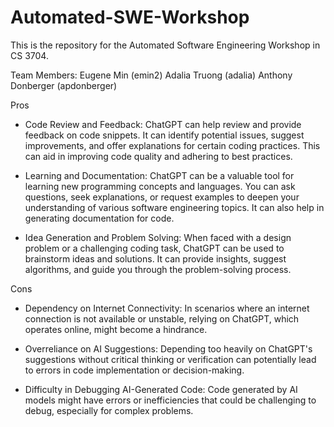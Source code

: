 # Automated-SWE-Workshop
This is the repository for the Automated Software Engineering Workshop in CS 3704.

Team Members: 
Eugene Min (emin2)
Adalia Truong (adalia)
Anthony Donberger (apdonberger) 

Pros
- Code Review and Feedback: ChatGPT can help review and provide feedback on code snippets. It can identify potential issues, suggest improvements, and offer explanations for certain coding practices. This can aid in improving code quality and adhering to best practices.

- Learning and Documentation: ChatGPT can be a valuable tool for learning new programming concepts and languages. You can ask questions, seek explanations, or request examples to deepen your understanding of various software engineering topics. It can also help in generating documentation for code.

- Idea Generation and Problem Solving: When faced with a design problem or a challenging coding task, ChatGPT can be used to brainstorm ideas and solutions. It can provide insights, suggest algorithms, and guide you through the problem-solving process.

Cons

- Dependency on Internet Connectivity: In scenarios where an internet connection is not available or unstable, relying on ChatGPT, which operates online, might become a hindrance.

- Overreliance on AI Suggestions: Depending too heavily on ChatGPT's suggestions without critical thinking or verification can potentially lead to errors in code implementation or decision-making.

- Difficulty in Debugging AI-Generated Code: Code generated by AI models might have errors or inefficiencies that could be challenging to debug, especially for complex problems.
